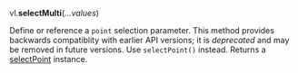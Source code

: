 vl.<b>selectMulti</b>(<em>...values</em>)

Define or reference a <code>point</code> selection parameter. This method provides backwards compatiblity with earlier API versions; it is _deprecated_ and may be removed in future versions. Use <code>selectPoint()</code> instead.
Returns a [selectPoint](selectPoint) instance.
